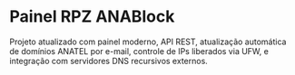 # Painel RPZ ANABlock

Projeto atualizado com painel moderno, API REST, atualização automática de domínios ANATEL por e-mail, controle de IPs liberados via UFW, e integração com servidores DNS recursivos externos.
